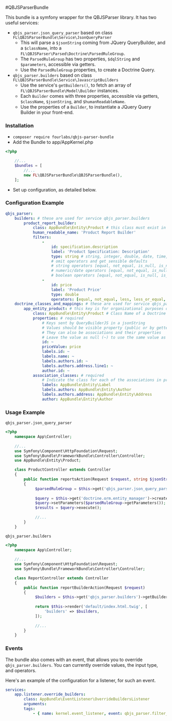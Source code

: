 #QBJSParserBundle

This bundle is a symfony wrapper for the QBJSParser library. It has two useful services:

- `qbjs_parser.json_query_parser` based on class `FL\QBJSParserBundle\Service\JsonQueryParser`
    - This will parse a `$jsonString` coming from JQuery QueryBuilder, and a `$className`, into a `FL\QBJSParser\Parsed\Doctrine\ParsedRuleGroup`.
    - The `ParsedRuleGroup` has two properties, `$dqlString` and `$parameters`, accessible via getters. 
    - Use the `ParsedRuleGroup` properties, to create a Doctrine Query. 
- `qbjs_parser.builders` based on class `FL\QBJSParserBundle\Service\JavascriptBuilders`
    - Use the service's `getBuilders()`, to fetch an array of `FL\QBJSParserBundle\Model\Builder` instances.
    - Each `Builder` comes with three properties, accessible via getters, `$className`, `$jsonString`, and `$humanReadableName`.
    - Use the properties of a `Builder`, to instantiate a JQuery Query Builder in your front-end.

### Installation

- `composer require fourlabs/qbjs-parser-bundle`
- Add the Bundle to app/AppKernel.php

```php
<?php

    //...
    $bundles = [
        //...
        new FL\QBJSParserBundle\QBJSParserBundle(),
    ];
```
- Set up configuration, as detailed below.

### Configuration Example

```yml
qbjs_parser:
    builders: # these are used for service qbjs_parser.builders
        product_report_builder:
            class: AppBundle\Entity\Product # this class must exist in doctrine_class_and_mappings
            human_readable_name: 'Product Report Builder'
            filters:
                -
                    id: specification.description
                    label: 'Product Specification: Description'
                    type: string # string, integer, double, date, time, datetime, boolean
                    # omit operators and get sensible defaults
                    # string operators [equal, not_equal, is_null, is_not_null,begins_with, not_begins_with, contains, not_contains, ends_with, not_ends_with, is_empty, is_not_empty]
                    # numeric/date operators [equal, not_equal, is_null, is_not_null, less, less_or_equal, greater, greater_or_equal, between, not_between]
                    # boolean operators [equal, not_equal, is_null, is_not_null]
                -
                    id: price
                    label: 'Product Price'
                    type: double
                    operators: [equal, not_equal, less, less_or_equal, greater, greater_or_equal, between, not_between, is_null, is_not_null]
    doctrine_classes_and_mappings: # these are used for service qbjs_parser.json_query_parser
        app_entity_product: # this key is for organizational purposes only
            class: AppBundle\Entity\Product # Class Name of a Doctrine Entity
            properties: # required
                # Keys sent by QueryBuilderJS in a jsonString
                # Values should be visible property (public or by getter) in your entity
                # They can also be associations and their properties
                # Leave the value as null (~) to use the same value as the key
                id: ~
                priceValue: price
                labels.id: ~
                labels.name: ~
                labels.authors.id: ~
                labels.authors.address.line1: ~
                author.id: ~
            association_classes: # required
                # Indicate the class for each of the associations in properties
                labels: AppBundle\Entity\Label
                labels.authors: AppBundle\Entity\Author
                labels.authors.address: AppBundle\Entity\Address
                author: AppBundle\Entity\Author
```

### Usage Example 

`qbjs_parser.json_query_parser`

```php
<?php
    namespace App\Controller;
    
    //...
    use Symfony\Component\HttpFoundation\Request;
    use Symfony\Bundle\FrameworkBundle\Controller\Controller;
    use AppBundle\Entity\Product;

    class ProductController extends Controller
    {
        public function reportsAction(Request $request, string $jsonString)
        {
             $parsedRuleGroup = $this->get('qbjs_parser.json_query_parser')->parseJsonString($jsonString, Product::class);
             
             $query = $this->get('doctrine.orm.entity_manager')->createQuery($parsedRuleGroup->getDqlString());
             $query->setParameters($parsedRuleGroup->getParameters());
             $results = $query->execute();
             
             //...
        }
    } 
```

`qbjs_parser.builders`

```php
<?php
    namespace App\Controller;
    
    //...
    use Symfony\Component\HttpFoundation\Request;
    use Symfony\Bundle\FrameworkBundle\Controller\Controller;

    class ReportController extends Controller
    {
        public function reportBuilderAction(Request $request)
        {
             $builders = $this->get('qbjs_parser.builders')->getBuilders();
                     
             return $this->render('default/index.html.twig', [
                 'builders' => $builders,
             ]);
             
             //...
        }
    } 
```

### Events

The bundle also comes with an event, that allows you to override `qbjs_parser.builders`. You can currently override values, the input type, and operators.

Here's an example of the configuration for a listener, for such an event.

```yaml
services:
    app.listener.override_builders:
        class: AppBundle\EventListener\OverrideBuildersListener
        arguments:
        tags:
            - { name: kernel.event_listener, event: qbjs_parser.filter_set_event, method: onFilterSet }
```
